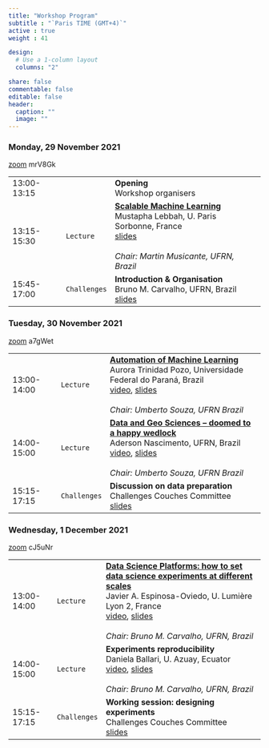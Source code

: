 ```yaml
---
title: "Workshop Program"
subtitle : "`Paris TIME (GMT+4)`"
active : true
weight : 41

design:
  # Use a 1-column layout
  columns: "2"

share: false
commentable: false
editable: false
header:
  caption: ""
  image: ""
---
```



### Monday, 29 November 2021

[zoom](https://cnrs.zoom.us/j/92649229317?pwd=ZDA2NEdHY2hqa0xtb3FldUs5c2V6UT09) mrV8Gk

| | | |
|:---|:---|:---|
|13:00-13:15|           | **Opening** </br> Workshop organisers
|13:15-15:30| `Lecture` | [**Scalable Machine Learning**](../speakers/#Lebbah) </br>Mustapha Lebbah, U. Paris Sorbonne, France </br> [slides]() </br></br> _Chair: Martin Musicante, UFRN, Brazil_
|15:45-17:00| `Challenges`| **Introduction & Organisation** </br> Bruno M. Carvalho, UFRN, Brazil </br> [slides]()|



### Tuesday, 30 November 2021
[zoom](https://cnrs.zoom.us/j/93493517297?pwd=MFBlZnY0OFlWQ3d3YlA3d0MvU1hQUT09) a7gWet

| | | |
|:---|:---|:---|
|13:00-14:00| `Lecture` | [**Automation of  Machine Learning**](../speakers/#Pozo) </br> Aurora Trinidad Pozo, Universidade Federal do Paraná, Brazil </br> [video](), [slides]() </br></br> _Chair: Umberto Souza, UFRN Brazil_
|14:00-15:00| `Lecture`| [**Data and Geo Sciences – doomed to a happy wedlock**](../speakers/#Nascimento) </br> Aderson Nascimento, UFRN, Brazil </br> [video](), [slides]() </br></br> _Chair: Umberto Souza, UFRN Brazil_
|15:15-17:15|`Challenges`| **Discussion on data preparation** </br> Challenges Couches Committee  </br> [slides]()


### Wednesday, 1 December 2021
[zoom](https://cnrs.zoom.us/j/95698047164?pwd=ekRyUnFVT1lDLzV5Ly81NXAvMTJBdz09) cJ5uNr


| | | |
|:---|:---|:---|
|13:00-14:00| `Lecture` | [**Data Science Platforms: how to set data science experiments at different scales**](../speakers/#Espinosa) </br>  Javier A. Espinosa-Oviedo, U. Lumière Lyon 2, France</br> [video](), [slides]() </br></br> _Chair: Bruno M. Carvalho, UFRN, Brazil_
|14:00-15:00|`Lecture`| **Experiments reproducibility** </br> Daniela Ballari, U. Azuay, Ecuator </br> [video](), [slides](https://www.canva.com/design/DAEKbVwUKYw/rOGYGBJN0mhU7FnG8Eog6g/view?utm_content=DAEKbVwUKYw&utm_campaign=designshare&utm_medium=link&utm_source=sharebutton&fbclid=IwAR0A2KBbXyNWPoEL21CKDr6hwHCFgmfGfu3vlu32VWtaU0o-A2mKfQAaIG4) </br></br> _Chair: Bruno M. Carvalho, UFRN, Brazil_
|15:15-17:15|`Challenges`| **Working session: designing experiments** </br> Challenges Couches Committee </br> [slides]()
